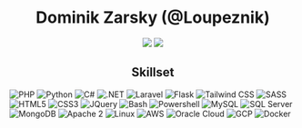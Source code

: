 <h1 align="center">Dominik Zarsky (@Loupeznik)</h1>

<div align="center">
  
![](https://storage.googleapis.com/cclil/generated/overview.svg)
![](https://storage.googleapis.com/cclil/generated/languages.svg)

</div>

<h2 align="center">Skillset</h2>

![PHP](https://img.shields.io/badge/PHP-gray?style=for-the-badge&logo=php)
![Python](https://img.shields.io/badge/Python-gray?style=for-the-badge&logo=python)
![C#](https://img.shields.io/badge/C%23-gray?style=for-the-badge&logo=csharp)
![.NET](https://img.shields.io/badge/.NET-gray?style=for-the-badge&logo=dotnet)
![Laravel](https://img.shields.io/badge/Laravel-gray?style=for-the-badge&logo=laravel)
![Flask](https://img.shields.io/badge/Flask-gray?style=for-the-badge&logo=flask)
![Tailwind CSS](https://img.shields.io/badge/Tailwind_CSS-gray?style=for-the-badge&logo=tailwind-css)
![SASS](https://img.shields.io/badge/SASS-gray?style=for-the-badge&logo=sass)
![HTML5](https://img.shields.io/badge/HTML5-gray?style=for-the-badge&logo=html5)
![CSS3](https://img.shields.io/badge/CSS3-gray?style=for-the-badge&logo=css3)
![JQuery](https://img.shields.io/badge/JQuery-gray?style=for-the-badge&logo=jquery)
![Bash](https://img.shields.io/badge/Bash-gray?style=for-the-badge&logo=gnu-bash)
![Powershell](https://img.shields.io/badge/Powershell-gray?style=for-the-badge&logo=powershell)
![MySQL](https://img.shields.io/badge/MySQL-gray?style=for-the-badge&logo=mysql)
![SQL Server](https://img.shields.io/badge/SQL_Server-gray?style=for-the-badge&logo=microsoft-sql-server)
![MongoDB](https://img.shields.io/badge/MongoDB-gray?style=for-the-badge&logo=mongodb)
![Apache 2](https://img.shields.io/badge/Apache_2-gray?style=for-the-badge&logo=apache)
![Linux](https://img.shields.io/badge/linux-gray?style=for-the-badge&logo=linux)
![AWS](https://img.shields.io/badge/AWS-gray?style=for-the-badge&logo=amazon-aws)
![Oracle Cloud](https://img.shields.io/badge/Oracle_Cloud-gray?style=for-the-badge&logo=oracle)
![GCP](https://img.shields.io/badge/GCP-gray?style=for-the-badge&logo=google-cloud)
![Docker](https://img.shields.io/badge/Docker-gray?style=for-the-badge&logo=docker)
